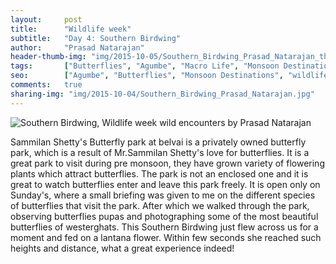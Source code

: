 ```yaml
---
layout:     post
title:      "Wildlife week"
subtitle:   "Day 4: Southern Birdwing"
author:     "Prasad Natarajan"
header-thumb-img: "img/2015-10-05/Southern_Birdwing_Prasad_Natarajan_thumb.jpg"
tags:       ["Butterflies", "Agumbe", "Macro Life", "Monsoon Destinations"]
seo: 		["Agumbe", "Butterflies", "Monsoon Destinations", "wildlifeweek"]
comments:   true
sharing-img: "img/2015-10-04/Southern_Birdwing_Prasad_Natarajan.jpg"
---
```



<img src="{{ site.baseurl }}/img/2015-10-05/Southern_Birdwing_Prasad_Natarajan.jpg" alt="Southern Birdwing, Wildlife week wild encounters by Prasad Natarajan">

<p>
Sammilan Shetty's Butterfly park at belvai is a privately owned butterfly park, which is a result of Mr.Sammilan Shetty's love for butterflies. It is a great park to visit during pre monsoon, they have grown variety of flowering plants which attract butterflies. The park is not an enclosed one and it is great to watch butterflies enter and leave this park freely. It is open only on Sunday's, where a small briefing was given to me on the different species of butterflies that visit the park. After which we walked through the park, observing butterflies pupas and photographing some of the most beautiful butterflies of westerghats. This Southern Birdwing just flew across us for a moment and fed on a lantana flower. Within few seconds she reached such heights and distance, what a great experience indeed!
</p>
